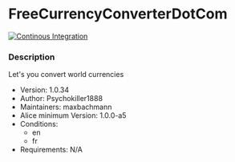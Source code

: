 # FreeCurrencyConverterDotCom

[![Continous Integration](https://gitlab.com/project-alice-assistant/skills/skill_FreeCurrencyConverterDotCom/badges/master/pipeline.svg)](https://gitlab.com/project-alice-assistant/skills/skill_FreeCurrencyConverterDotCom/pipelines/latest)

### Description
Let's you convert world currencies

- Version: 1.0.34
- Author: Psychokiller1888
- Maintainers: maxbachmann
- Alice minimum Version: 1.0.0-a5
- Conditions:
  - en
  - fr
- Requirements: N/A
